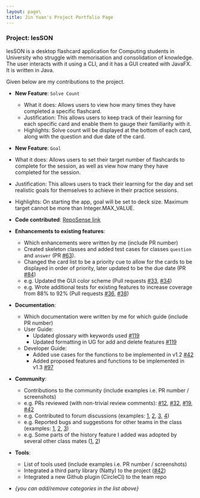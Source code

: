 ```yaml
---
layout: page\
title: Jin Yuan's Project Portfolio Page
---
```


### Project: lesSON

lesSON is a desktop flashcard application for Computing students in University who struggle with
memorisation and consolidation of knowledge. The user interacts with it using a CLI, and it has a
GUI created with JavaFX. It is written in Java.

Given below are my contributions to the project.


* **New Feature**: `Solve Count`
  * What it does: Allows users to view how many times they have completed a specific flashcard.
  * Justification: This allows users to keep track of their learning for each specific card and enable them to gauge their familiarity with it.
  * Highlights: Solve count will be displayed at the bottom of each card, along with the question and due date of the card.

* **New Feature**: `Goal`
* What it does: Allows users to set their target number of flashcards to complete for the session, as well as view how many they have completed for the session.
* Justification: This allows users to track their learning for the day and set realistic goals for themselves to achieve in their practice sessions.
* Highlights: On starting the app, goal will be set to deck size. Maximum target cannot be more than Integer.MAX_VALUE.

* **Code contributed**: [RepoSense link](https://nus-cs2103-ay2324s1.github.io/tp-dashboard/?search=jinyuan0425&breakdown=true)

* **Enhancements to existing features**:
  * Which enhancements were written by me (include PR number)
  * Created skeleton classes and added test cases for classes `question` and `answer` (PR [\#63](https://github.com/AY2324S1-CS2103T-W17-4/tp/pull/63)).
  * Changed the card list to be a priority cue to allow for the cards to be displayed in order of priority, later updated to be the due date (PR [\#84](https://github.com/AY2324S1-CS2103T-W17-4/tp/pull/84))
  * e.g. Updated the GUI color scheme (Pull requests [\#33](), [\#34]())
  * e.g. Wrote additional tests for existing features to increase coverage from 88% to 92% (Pull requests [\#36](), [\#38]())

* **Documentation**:
  * Which documentation were written by me for which guide (include PR number)
  * User Guide:
    * Updated glossary with keywords used [\#119](https://github.com/AY2324S1-CS2103T-W17-4/tp/pull/119)
    * Updated formatting in UG for add and delete features [\#119](https://github.com/AY2324S1-CS2103T-W17-4/tp/pull/119)
  * Developer Guide:
    * Added use cases for the functions to be implemented in v1.2 [\#42](https://github.com/AY2324S1-CS2103T-W17-4/tp/pull/42)
    * Added proposed features and functions to be implemented in v1.3 [\#97](https://github.com/AY2324S1-CS2103T-W17-4/tp/pull/97)

* **Community**:
  * Contributions to the community (include examples i.e. PR number / screenshots)
  * e.g. PRs reviewed (with non-trivial review comments): [\#12](), [\#32](), [\#19](), [\#42]()
  * e.g. Contributed to forum discussions (examples: [1](), [2](), [3](), [4]())
  * e.g. Reported bugs and suggestions for other teams in the class (examples: [1](), [2](), [3]())
  * e.g. Some parts of the history feature I added was adopted by several other class mates ([1](), [2]())

* **Tools**:
  * List of tools used (include examples i.e. PR number / screenshots)
  * Integrated a third party library (Natty) to the project ([\#42]())
  * Integrated a new Github plugin (CircleCI) to the team repo

* _{you can add/remove categories in the list above}_
